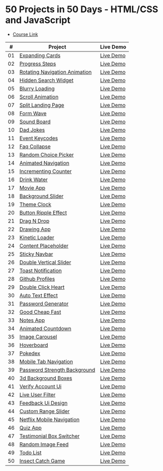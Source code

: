 # 50 Projects in 50 Days - HTML/CSS and JavaScript

-   [Course Link](https://www.udemy.com/course/50-projects-50-days)


|  #  | Project                                                                                                                          | Live Demo                                                                         |
| :-: | ---------------------------------------------------------------------------------------------------------------------------------|-------------------------------------------------------------------------- |
| 01  | [Expanding Cards](https://github.com/akankshasrivastava1/50projects50days/tree/main/expanding-cards)                             | [Live Demo](https://50projects50days.com/projects/expanding-cards/)               |
| 02  | [Progress Steps](https://github.com/akankshasrivastava1/50projects50days/tree/main/progress-steps)                               | [Live Demo](https://50projects50days.com/projects/progress-steps/)                |
| 03  | [Rotating Navigation Animation](https://github.com/akankshasrivastava1/50projects50days/tree/main/rotating-navigation-animation/)| [Live Demo](https://50projects50days.com/projects/rotating-navigation-animation/) |
| 04  | [Hidden Search Widget](https://github.com/akankshasrivastava1/50projects50days/tree/main/hidden-search-widget/)                  | [Live Demo](https://50projects50days.com/projects/hidden-search-widget/)          |
| 05  | [Blurry Loading](https://github.com/akankshasrivastava1/50projects50days/tree/main/blurry-loading/)                              | [Live Demo](https://50projects50days.com/projects/blurry-loading/)                |
| 06  | [Scroll Animation](https://github.com/akankshasrivastava1/50projects50days/tree/main/scroll-animation)                           | [Live Demo](https://50projects50days.com/projects/scroll-animation/)              |
| 07  | [Split Landing Page](https://github.com/akankshasrivastava1/50projects50days/tree/main/split-landing-page)                       | [Live Demo](https://50projects50days.com/projects/split-landing-page/)            |
| 08  | [Form Wave](https://github.com/bradtraversy/50projects50days/tree/master/form-input-wave)                                        | [Live Demo](https://50projects50days.com/projects/form-wave/)                     |
| 09  | [Sound Board](https://github.com/akankshasrivastava1/50projects50days/tree/master/sound-board)                                   | [Live Demo](https://50projects50days.com/projects/sound-board/)                   |
| 10  | [Dad Jokes](https://github.com/akankshasrivastava1/50projects50days/tree/master/dad-jokes)                                       | [Live Demo](https://50projects50days.com/projects/dad-jokes/)                     |
| 11  | [Event Keycodes](https://github.com/akankshasrivastava1/50projects50days/tree/master/event-keycodes)                             | [Live Demo](https://50projects50days.com/projects/event-keycodes/)                |
| 12  | [Faq Collapse](https://github.com/akankshasrivastava1/50projects50days/tree/master/faq-collapse)                                 | [Live Demo](https://50projects50days.com/projects/faq-collapse/)                  |
| 13  | [Random Choice Picker](https://github.com/akankshasrivastava1y/50projects50days/tree/master/random-choice-picker)                | [Live Demo](https://50projects50days.com/projects/random-choice-picker/)          |
| 14  | [Animated Navigation](https://github.com/akankshasrivastava1/50projects50days/tree/master/animated-navigation)                   | [Live Demo](https://50projects50days.com/projects/animated-navigation/)           |
| 15  | [Incrementing Counter](https://github.com/akankshasrivastava1/50projects50days/tree/master/incrementing-counter)                 | [Live Demo](https://50projects50days.com/projects/incrementing-counter/)          |
| 16  | [Drink Water](https://github.com/akankshasrivastava1/50projects50days/tree/master/drink-water)                                   | [Live Demo](https://50projects50days.com/projects/drink-water/)                   |
| 17  | [Movie App](https://github.com/akankshasrivastava1/50projects50days/tree/master/movie-app)                                       | [Live Demo](https://50projects50days.com/projects/movie-app/)                     |
| 18  | [Background Slider](https://github.com/akankshasrivastava1/50projects50days/tree/master/background-slider)                       | [Live Demo](https://50projects50days.com/projects/background-slider/)             |
| 19  | [Theme Clock](https://github.com/akankshasrivastava1/50projects50days/tree/master/theme-clock)                                   | [Live Demo](https://50projects50days.com/projects/theme-clock/)                   |
| 20  | [Button Ripple Effect](https://github.com/akankshasrivastava1/50projects50days/tree/master/button-ripple-effect)                 | [Live Demo](https://50projects50days.com/projects/button-ripple-effect/)          |
| 21  | [Drag N Drop](https://github.com/akankshasrivastava1/50projects50days/tree/master/drag-n-drop)                                   | [Live Demo](https://50projects50days.com/projects/drag-n-drop/)                   |
| 22  | [Drawing App](https://github.com/akankshasrivastava1/50projects50days/tree/master/drawing-app)                                   | [Live Demo](https://50projects50days.com/projects/drawing-app/)                   |
| 23  | [Kinetic Loader](https://github.com/akankshasrivastava150projects50days/tree/master/kinetic-loader)                              | [Live Demo](https://50projects50days.com/projects/kinetic-loader/)                |
| 24  | [Content Placeholder](https://github.com/akankshasrivastava1/50projects50days/tree/master/content-placeholder)                   | [Live Demo](https://50projects50days.com/projects/content-placeholder/)           |
| 25  | [Sticky Navbar](https://github.com/akankshasrivastava150projects50days/tree/master/sticky-navigation)                            | [Live Demo](https://50projects50days.com/projects/sticky-navbar/)                 |
| 26  | [Double Vertical Slider](https://github.com/akankshasrivastava1/50projects50days/tree/master/double-vertical-slider)             | [Live Demo](https://50projects50days.com/projects/double-vertical-slider/)        |
| 27  | [Toast Notification](https://github.com/akankshasrivastava1/50projects50days/tree/master/toast-notification)                     | [Live Demo](https://50projects50days.com/projects/toast-notification/)            |
| 28  | [Github Profiles](https://github.com/akankshasrivastava1/50projects50days/tree/master/github-profiles)                           | [Live Demo](https://50projects50days.com/projects/github-profiles/)               |
| 29  | [Double Click Heart](https://github.com/akankshasrivastava1/50projects50days/tree/master/double-click-heart)                     | [Live Demo](https://50projects50days.com/projects/double-click-heart/)            |
| 30  | [Auto Text Effect](https://github.com/akankshasrivastava1/50projects50days/tree/master/auto-text-effect)                         | [Live Demo](https://50projects50days.com/projects/auto-text-effect/)              |
| 31  | [Password Generator](https://github.com/akankshasrivastava1/50projects50days/tree/master/password-generator)                     | [Live Demo](https://50projects50days.com/projects/password-generator/)            |
| 32  | [Good Cheap Fast](https://github.com/akankshasrivastava1/50projects50days/tree/master/good-cheap-fast)                           | [Live Demo](https://50projects50days.com/projects/good-cheap-fast/)               |
| 33  | [Notes App](https://github.com/akankshasrivastava1/50projects50days/tree/master/notes-app)                                       | [Live Demo](https://50projects50days.com/projects/notes-app/)                     |
| 34  | [Animated Countdown](https://github.com/akankshasrivastava1/50projects50days/tree/master/animated-countdown)                     | [Live Demo](https://50projects50days.com/projects/animated-countdown/)            |
| 35  | [Image Carousel](https://github.com/akankshasrivastava1/50projects50days/tree/master/image-carousel)                             | [Live Demo](https://50projects50days.com/projects/image-carousel/)                |
| 36  | [Hoverboard](https://github.com/akankshasrivastava1/50projects50days/tree/master/hoverboard)                                     | [Live Demo](https://50projects50days.com/projects/hoverboard/)                    |
| 37  | [Pokedex](https://github.com/akankshasrivastava1/50projects50days/tree/master/pokedex)                                           | [Live Demo](https://50projects50days.com/projects/pokedex/)                       |
| 38  | [Mobile Tab Navigation](https://github.com/akankshasrivastava1/50projects50days/tree/master/mobile-tab-navigation)               | [Live Demo](https://50projects50days.com/projects/mobile-tab-navigation/)         |
| 39  | [Password Strength Background](https://github.com/akankshasrivastava1/50projects50days/tree/master/password-strength-background) | [Live Demo](https://50projects50days.com/projects/password-strength-background/)  |
| 40  | [3d Background Boxes](https://github.com/akankshasrivastava1/50projects50days/tree/master/3d-boxes-background)                   | [Live Demo](https://50projects50days.com/projects/3d-background-boxes/)           |
| 41  | [Verify Account Ui](https://github.com/akankshasrivastava1/50projects50days/tree/master/verify-account-ui)                       | [Live Demo](https://50projects50days.com/projects/verify-account-ui/)             |
| 42  | [Live User Filter](https://github.com/akankshasrivastava1/50projects50days/tree/master/live-user-filter)                         | [Live Demo](https://50projects50days.com/projects/live-user-filter/)              |
| 43  | [Feedback Ui Design](https://github.com/akankshasrivastava1/50projects50days/tree/master/feedback-ui-design)                     | [Live Demo](https://50projects50days.com/projects/feedback-ui-design/)            |
| 44  | [Custom Range Slider](https://github.com/akankshasrivastava1/50projects50days/tree/master/custom-range-slider)                   | [Live Demo](https://50projects50days.com/projects/custom-range-slider/)           |
| 45  | [Netflix Mobile Navigation](https://github.com/akankshasrivastava1/50projects50days/tree/master/netflix-mobile-navigation)       | [Live Demo](https://50projects50days.com/projects/netflix-mobile-navigation/)     |
| 46  | [Quiz App](https://github.com/akankshasrivastava150projects50days/tree/master/quiz-app)                                          | [Live Demo](https://50projects50days.com/projects/quiz-app/)                      |
| 47  | [Testimonial Box Switcher](https://github.com/akankshasrivastava1/50projects50days/tree/master/testimonial-box-switcher)         | [Live Demo](https://50projects50days.com/projects/testimonial-box-switcher/)      |
| 48  | [Random Image Feed](https://github.com/akankshasrivastava1/50projects50days/tree/master/random-image-generator)                  | [Live Demo](https://50projects50days.com/projects/random-image-feed/)             |
| 49  | [Todo List](https://github.com/akankshasrivastava1/50projects50days/tree/main/todo-list)                                         | [Live Demo](https://50projects50days.com/projects/todo-list/)                     |
| 50  | [Insect Catch Game](https://github.com/akankshasrivastava1/50projects50days/tree/main/todo-list)                                 | [Live Demo](https://50projects50days.com/projects/insect-catch-game/)             |

